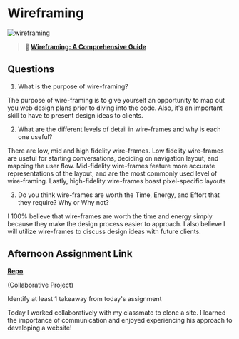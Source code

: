 # Wireframing

![wireframing](https://bcw.blob.core.windows.net/public/img/courses/2293087935019893)

> **📖 [Wireframing: A Comprehensive Guide](https://codeworksacademy.com/fs-student-guide/resources/wk1/06-Wireframing)**

## Questions

1. What is the purpose of wire-framing? 

The purpose of wire-framing is to give yourself an opportunity to map out you web design plans prior to diving into the code. Also, it's an important skill to have to present design ideas to clients.


2. What are the different levels of detail in wire-frames and why is each one useful?

There are low, mid and high fidelity wire-frames. Low fidelity wire-frames are useful for starting conversations, deciding on navigation layout, and mapping the user flow. Mid-fidelity wire-frames feature more accurate representations of the layout, and are the most commonly used level of wire-framing. Lastly, high-fidelity wire-frames boast pixel-specific layouts

3. Do you think wire-frames are worth the Time, Energy, and Effort that they require? Why or Why not?

I 100% believe that wire-frames are worth the time and energy simply because they make the design process easier to approach. I also believe I will utilize wire-frames to discuss design ideas with future clients.

## Afternoon Assignment Link

**[Repo](https://github.com/Aiden6408/website)**

(Collaborative Project)

Identify at least 1 takeaway from today's assignment

Today I worked collaboratively with my classmate to clone a site. I learned the importance of communication and enjoyed experiencing his approach to developing a website!

